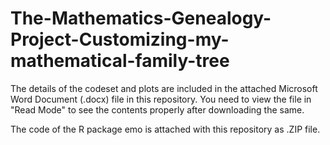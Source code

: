 # The-Mathematics-Genealogy-Project-Customizing-my-mathematical-family-tree

The details of the codeset and plots are included in the attached Microsoft Word Document (.docx) file in this repository. 
You need to view the file in "Read Mode" to see the contents properly after downloading the same.

The code of the R package emo is attached with this repository as .ZIP file.
